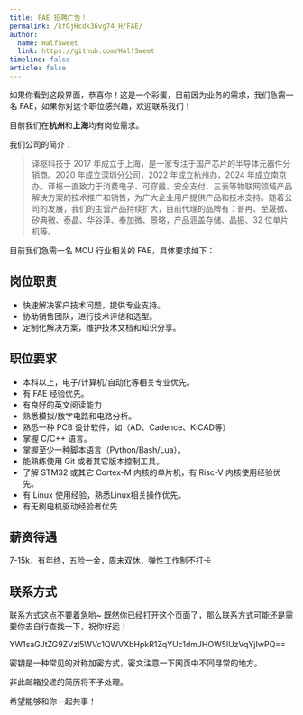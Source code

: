 ```yaml
---
title: FAE 招聘广告！
permalink: /kfGjHcdk36vg74_H/FAE/
author: 
  name: HalfSweet
  link: https://github.com/HalfSweet
timeline: false
article: false
---
```


如果你看到这段界面，恭喜你！这是一个彩蛋，目前因为业务的需求，我们急需一名 FAE，如果你对这个职位感兴趣，欢迎联系我们！

目前我们在**杭州**和**上海**均有岗位需求。

我们公司的简介：

> 译枢科技于 2017 年成立于上海，是一家专注于国产芯片的半导体元器件分销商。2020 年成立深圳分公司，2022 年成立杭州办，2024 年成立南京办。译枢一直致力于消费电子、可穿戴、安全支付、三表等物联网领域产品解决方案的技术推广和销售，为广大企业用户提供产品和技术支持。随着公司的发展，我们的主营产品持续扩大，目前代理的品牌有：普冉、至晟微、矽典微、泰晶、华谷泽、奉加微、景略，产品涵盖存储、晶振、32 位单片机等。

目前我们急需一名 MCU 行业相关的 FAE，具体要求如下：

## 岗位职责
- 快速解决客户技术问题，提供专业支持。
- 协助销售团队，进行技术评估和选型。
- 定制化解决方案，维护技术文档和知识分享。

## 职位要求
- 本科以上，电子/计算机/自动化等相关专业优先。
- 有 FAE 经验优先。
- 有良好的英文阅读能力
- 熟悉模拟/数字电路和电路分析。
- 熟悉一种 PCB 设计软件，如（AD、Cadence、KiCAD等）
- 掌握 C/C++ 语言。
- 掌握至少一种脚本语言（Python/Bash/Lua）。
- 能熟练使用 Git 或者其它版本控制工具。
- 了解 STM32 或其它 Cortex-M 内核的单片机，有 Risc-V 内核使用经验优先。
- 有 Linux 使用经验，熟悉Linux相关操作优先。
- 有无刷电机驱动经验者优先

## 薪资待遇

7-15k，有年终，五险一金，周末双休，弹性工作制不打卡

## 联系方式

联系方式这点不要着急哟~ 既然你已经打开这个页面了，那么联系方式可能还是需要你去自行查找一下，祝你好运！

YW1saGJtZG9ZVzl5WVc1QWVXbHpkR1ZqYUc1dmJHOW5lUzVqYjIwPQ==

密钥是一种常见的对称加密方式，密文注意一下网页中不同寻常的地方。

非此邮箱投递的简历将不予处理。

希望能够和你一起共事！
